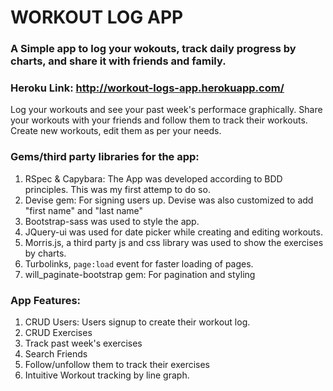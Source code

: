 # WORKOUT LOG APP   
### A Simple app to log your wokouts, track daily progress by charts, and share it with friends and family.   

### Heroku Link: http://workout-logs-app.herokuapp.com/   

Log your workouts and see your past week's performace graphically. Share your workouts
with your friends and follow them to track their workouts. Create new workouts, edit them
as per your needs.   

### Gems/third party libraries for the app:   
1. RSpec & Capybara: The App was developed according to BDD principles. This was my first attemp to do so.  
2. Devise gem: For signing users up. Devise was also customized to add "first name" and "last name"   
3. Bootstrap-sass was used to style the app.  
4. JQuery-ui was used for date picker while creating and editing workouts.
5. Morris.js, a third party js and css library was used to show the exercises by charts.  
6. Turbolinks, `page:load` event for faster loading of pages.  
7. will_paginate-bootstrap gem: For pagination and styling 

### App Features:  
1. CRUD Users: Users signup to create their workout log.  
2. CRUD Exercises  
3. Track past week's exercises  
4. Search Friends  
5. Follow/unfollow them to track their exercises  
6. Intuitive Workout tracking by line graph.


